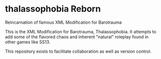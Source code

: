 # thalassophobia Reborn
Reincarnation of famous
XML Modification for Barotrauma

This is the XML Modification for Barotrauma, Thalassophobia. It attempts to add some of the flavored chaos and inherent "natural" roleplay found in other games like SS13.

This repository exists to facilitate collaboration as well as version control.
